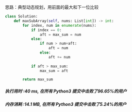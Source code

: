 思路：典型动态规划，用前面的最大和下一位比较


```python
class Solution:
    def maxSubArray(self, nums: List[int]) -> int:
        for index, num in enumerate(nums):
            if index == 0:
                aft = max_sum = num
            else:
                if num > num+aft:
                    aft = num
                else:
                    aft += num
            
            if aft > max_sum:
                max_sum = aft

        return max_sum
```

##### 执行用时 :40 ms, 在所有 Python3 提交中击败了96.65%的用户
##### 内存消耗 :14.1 MB, 在所有 Python3 提交中击败了5.24%的用户
